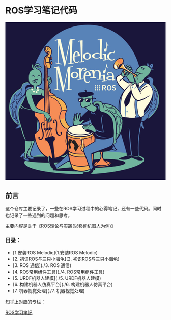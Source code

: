 # ROS学习笔记代码
![Melodic](images/ROS_Melodic.jpg)

## 前言

这个仓库主要记录了，一些在ROS学习过程中的心得笔记，还有一些代码。同时也记录了一些遇到的问题和思考。

主要内容是关于《ROS理论与实践(以移动机器人为例)》

### 目录：

- [1.安装ROS Melodic](1.安装ROS Melodic)
- [2. 初识ROS与三只小海龟](2. 初识ROS与三只小海龟)
- [3. ROS 通信](./3. ROS 通信)
- [4. ROS常用组件工具](./4. ROS常用组件工具)
- [5. URDF机器人建模](./5. URDF机器人建模)
- [6. 构建机器人仿真平台](./6. 构建机器人仿真平台)
- [7. 机器视觉处理](./7. 机器视觉处理)



知乎上对应的专栏：

[ROS学习笔记](https://zhuanlan.zhihu.com/c_1144679860579500032)